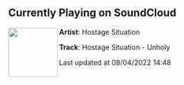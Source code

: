 ## Currently Playing on SoundCloud

[<img align="left" width="100" src="https://i1.sndcdn.com/artworks-44CaOJtdyTA0RaJA-LB87ZQ-t500x500.jpg">](https://soundcloud.com/the-hostage-situation/hostage-situation-unholy-1)

**Artist**: Hostage Situation 

**Track**: Hostage Situation - Unholy

Last updated at 08/04/2022 14:48
